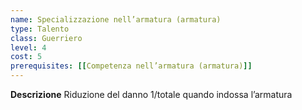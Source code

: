 ```yaml
---
name: Specializzazione nell’armatura (armatura)
type: Talento
class: Guerriero
level: 4
cost: 5
prerequisites: [[Competenza nell’armatura (armatura)]]
---
```


**Descrizione**
Riduzione del danno 1/totale quando indossa l’armatura
